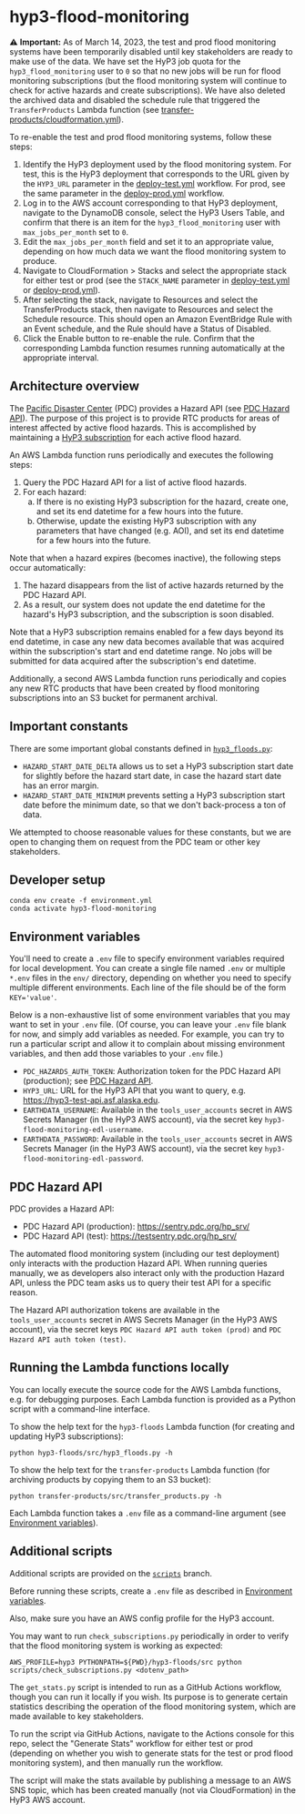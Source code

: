 # hyp3-flood-monitoring

⚠️ **Important:** As of March 14, 2023, the test and prod flood monitoring systems have been
temporarily disabled until key stakeholders are ready to make use of the data. We have
set the HyP3 job quota for the `hyp3_flood_monitoring` user to `0` so that no new jobs
will be run for flood monitoring subscriptions (but the flood monitoring system will
continue to check for active hazards and create subscriptions). We have also deleted
the archived data and disabled the schedule rule that triggered the `TransferProducts` Lambda
function (see [transfer-products/cloudformation.yml](transfer-products/cloudformation.yml)).

To re-enable the test and prod flood monitoring systems, follow these steps:

1. Identify the HyP3 deployment used by the flood monitoring system. For test,
   this is the HyP3 deployment that corresponds to the URL given by the `HYP3_URL` parameter in the
   [deploy-test.yml](./.github/workflows/deploy-test.yml) workflow. For prod, see the same parameter in the
   [deploy-prod.yml](./.github/workflows/deploy-prod.yml) workflow.
2. Log in to the AWS account corresponding to that HyP3 deployment, navigate to the DynamoDB console,
   select the HyP3 Users Table, and confirm that there is an item for the `hyp3_flood_monitoring` user
   with `max_jobs_per_month` set to `0`.
3. Edit the `max_jobs_per_month` field and set it to an appropriate value, depending on how much data we want
   the flood monitoring system to produce.
4. Navigate to CloudFormation > Stacks and select the appropriate stack for either test or prod (see the
   `STACK_NAME` parameter in [deploy-test.yml](./.github/workflows/deploy-test.yml) or
   [deploy-prod.yml](./.github/workflows/deploy-prod.yml)).
5. After selecting the stack, navigate to Resources and select the TransferProducts stack, then navigate to
   Resources and select the Schedule resource. This should open an Amazon EventBridge Rule with an Event schedule,
   and the Rule should have a Status of Disabled.
6. Click the Enable button to re-enable the rule. Confirm that the corresponding Lambda function resumes
   running automatically at the appropriate interval.

## Architecture overview

The [Pacific Disaster Center](https://www.pdc.org/about) (PDC)
provides a Hazard API (see [PDC Hazard API](#pdc-hazard-api)).
The purpose of this project is to provide RTC products for areas of interest affected by active flood hazards.
This is accomplished by maintaining a [HyP3 subscription](https://hyp3-docs.asf.alaska.edu/using/subscriptions/)
for each active flood hazard.

An AWS Lambda function runs periodically and executes the following steps:

<ol>
<li>
Query the PDC Hazard API for a list of active flood hazards.
</li>
<li>
For each hazard:
  <ol type="a">
  <li>
    If there is no existing HyP3 subscription for the hazard, create one, and set its end datetime for a few hours
    into the future.
  </li>
  <li>
    Otherwise, update the existing HyP3 subscription with any parameters that have changed (e.g. AOI),
    and set its end datetime for a few hours into the future.
  </li>
  </ol>
</li>
</ol>

Note that when a hazard expires (becomes inactive), the following steps occur automatically:

1. The hazard disappears from the list of active hazards returned by the PDC Hazard API.
2. As a result, our system does not update the end datetime for the hazard's HyP3 subscription,
   and the subscription is soon disabled.

Note that a HyP3 subscription remains enabled for a few days beyond its end datetime,
in case any new data becomes available that was acquired within the subscription's
start and end datetime range. No jobs will be submitted for data acquired after the subscription's end datetime.

Additionally, a second AWS Lambda function runs periodically and copies any new RTC products
that have been created by flood monitoring subscriptions into an S3 bucket for permanent
archival.

## Important constants

There are some important global constants defined in [`hyp3_floods.py`](./hyp3-floods/src/hyp3_floods.py):

* `HAZARD_START_DATE_DELTA` allows us to set a HyP3 subscription start date for slightly
  before the hazard start date, in case the hazard start date has an error margin.
* `HAZARD_START_DATE_MINIMUM` prevents setting a HyP3 subscription start date before the
  minimum date, so that we don't back-process a ton of data.

We attempted to choose reasonable values for these constants, but we are open to changing them on request from
the PDC team or other key stakeholders.

## Developer setup

```
conda env create -f environment.yml
conda activate hyp3-flood-monitoring
```

## Environment variables

You'll need to create a `.env` file to specify environment variables required for local development. You can create
a single file named `.env` or multiple `*.env` files in the `env/` directory, depending on whether you need to
specify multiple different environments. Each line of the file should be of the form `KEY='value'`.

Below is a non-exhaustive list of some environment variables that you may want to set in your `.env` file.
(Of course, you can leave your `.env` file blank for now, and simply add variables as needed.
For example, you can try to run a particular script and allow it to complain about missing
environment variables, and then add those variables to your `.env` file.)

* `PDC_HAZARDS_AUTH_TOKEN`: Authorization token for the PDC Hazard API (production);
   see [PDC Hazard API](#pdc-hazard-api).
* `HYP3_URL`: URL for the HyP3 API that you want to query, e.g. <https://hyp3-test-api.asf.alaska.edu>.
* `EARTHDATA_USERNAME`: Available in the `tools_user_accounts` secret in AWS Secrets Manager (in the HyP3 AWS account),
   via the secret key `hyp3-flood-monitoring-edl-username`.
* `EARTHDATA_PASSWORD`: Available in the `tools_user_accounts` secret in AWS Secrets Manager (in the HyP3 AWS account),
   via the secret key `hyp3-flood-monitoring-edl-password`.

## PDC Hazard API

PDC provides a Hazard API:

* PDC Hazard API (production): <https://sentry.pdc.org/hp_srv/>
* PDC Hazard API (test): <https://testsentry.pdc.org/hp_srv/>

The automated flood monitoring system (including our test deployment) only interacts with the production Hazard API.
When running queries manually, we as developers also interact only with the production Hazard API, unless the PDC
team asks us to query their test API for a specific reason.

The Hazard API authorization tokens are available in the `tools_user_accounts` secret in AWS Secrets Manager
(in the HyP3 AWS account), via the secret keys `PDC Hazard API auth token (prod)`
and `PDC Hazard API auth token (test)`.

## Running the Lambda functions locally

You can locally execute the source code for the AWS Lambda functions, e.g. for debugging purposes. Each Lambda
function is provided as a Python script with a command-line interface.

To show the help text for the `hyp3-floods` Lambda function
(for creating and updating HyP3 subscriptions):

```
python hyp3-floods/src/hyp3_floods.py -h
```

To show the help text for the `transfer-products` Lambda function
(for archiving products by copying them to an S3 bucket):

```
python transfer-products/src/transfer_products.py -h
```

Each Lambda function takes a `.env` file as a command-line argument
(see [Environment variables](#environment-variables)).

## Additional scripts

Additional scripts are provided on the
[`scripts`](https://github.com/ASFHyP3/hyp3-flood-monitoring/tree/scripts) branch.

Before running these scripts, create a `.env` file as described in
[Environment variables](#environment-variables).

Also, make sure you have an AWS config profile for the HyP3 account.

You may want to run `check_subscriptions.py` periodically in order to verify that
the flood monitoring system is working as expected:

```
AWS_PROFILE=hyp3 PYTHONPATH=${PWD}/hyp3-floods/src python scripts/check_subscriptions.py <dotenv_path>
```

The `get_stats.py` script is intended to run as a GitHub Actions workflow, though you can run it locally
if you wish. Its purpose is to generate certain statistics describing the operation of the flood
monitoring system, which are made available to key stakeholders.

To run the script via GitHub Actions, navigate to the Actions console for this repo,
select the "Generate Stats" workflow for either test or prod (depending on whether
you wish to generate stats for the test or prod flood monitoring system), and then
manually run the workflow.

The script will make the stats available by publishing a message to an AWS SNS topic, which
has been created manually (not via CloudFormation) in the HyP3 AWS account.
